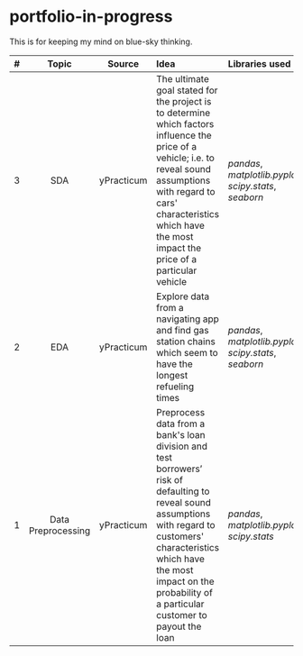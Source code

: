 # portfolio-in-progress
This is for keeping my mind on blue-sky thinking.

| # | Topic                |Source         | Idea | Libraries used|
| :- |:------------------:|:------------:| :------------|:------|
| 3 | SDA |yPracticum | The ultimate goal stated for the project is to determine which factors influence the price of a vehicle; i.e. to reveal sound assumptions with regard to cars' characteristics which have the most impact the price of a particular vehicle|*pandas*, *matplotlib.pyplot*, *scipy.stats*, *seaborn*|
|  2 |  EDA      |yPracticum| Explore data from a navigating app and find gas station chains which seem to have the longest refueling times|*pandas*, *matplotlib.pyplot*, *scipy.stats*, *seaborn*|
|  1 |  Data Preprocessing      |yPracticum| Preprocess data from a bank's loan division and test borrowers’ risk of defaulting to reveal sound assumptions with regard to customers' characteristics which have the most impact on the probability of a particular customer to payout the loan|*pandas*, *matplotlib.pyplot*, *scipy.stats*|
